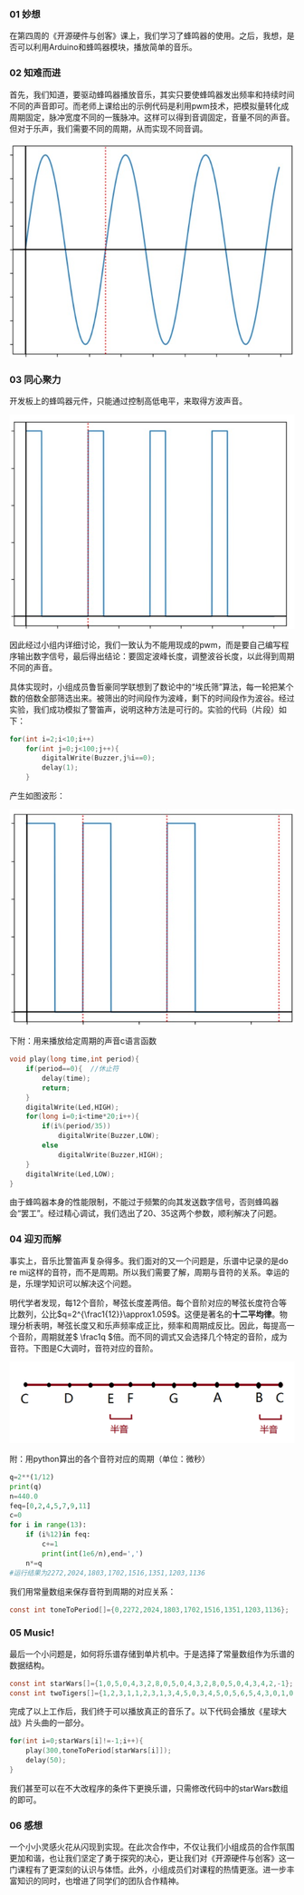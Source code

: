### 01 妙想

在第四周的《开源硬件与创客》课上，我们学习了蜂鸣器的使用。之后，我想，是否可以利用Arduino和蜂鸣器模块，播放简单的音乐。

###  02 知难而进

首先，我们知道，要驱动蜂鸣器播放音乐，其实只要使蜂鸣器发出频率和持续时间不同的声音即可。而老师上课给出的示例代码是利用pwm技术，把模拟量转化成周期固定，脉冲宽度不同的一簇脉冲。这样可以得到音调固定，音量不同的声音。但对于乐声，我们需要不同的周期，从而实现不同音调。

![sin](sin.jpg)

### 03 同心聚力

开发板上的蜂鸣器元件，只能通过控制高低电平，来取得方波声音。

![square](square.jpg)

因此经过小组内详细讨论，我们一致认为不能用现成的pwm，而是要自己编写程序输出数字信号，最后得出结论：要固定波峰长度，调整波谷长度，以此得到周期不同的声音。

具体实现时，小组成员鲁哲豪同学联想到了数论中的“埃氏筛”算法，每一轮把某个数的倍数全部筛选出来。被筛出的时间段作为波峰，剩下的时间段作为波谷。经过实验，我们成功模拟了警笛声，说明这种方法是可行的。实验的代码（片段）如下：


```cpp
for(int i=2;i<10;i++)
    for(int j=0;j<100;j++){
        digitalWrite(Buzzer,j%i==0);
        delay(1);
    }
```

产生如图波形：

![voice](voice.jpg)

下附：用来播放给定周期的声音c语言函数

```cpp
void play(long time,int period){
	if(period==0){	//休止符
		delay(time);
		return;
	}
	digitalWrite(Led,HIGH);
	for(long i=0;i<time*20;i++){
		if(i%(period/35))
			digitalWrite(Buzzer,LOW);
		else
			digitalWrite(Buzzer,HIGH);
	}
	digitalWrite(Led,LOW);
}
```

由于蜂鸣器本身的性能限制，不能过于频繁的向其发送数字信号，否则蜂鸣器会“罢工”。经过精心调试，我们选出了20、35这两个参数，顺利解决了问题。



### 04 迎刃而解

事实上，音乐比警笛声复杂得多。我们面对的又一个问题是，乐谱中记录的是do re mi这样的音符，而不是周期。所以我们需要了解，周期与音符的关系。幸运的是，乐理学知识可以解决这个问题。

明代学者发现，每12个音阶，琴弦长度差两倍。每个音阶对应的琴弦长度符合等比数列，公比$q=2^{\frac1{12}}\approx1.059$。这便是著名的**十二平均律**。物理分析表明，琴弦长度又和乐声频率成正比，频率和周期成反比。因此，每提高一个音阶，周期就差$ \frac1q $倍。而不同的调式又会选择几个特定的音阶，成为音符。下图是C大调时，音符对应的音阶。

![mode](mode.png)

附：用python算出的各个音符对应的周期（单位：微秒）

```python
q=2**(1/12)
print(q)
n=440.0
feq=[0,2,4,5,7,9,11]
c=0
for i in range(13):
    if (i%12)in feq:
        c+=1
        print(int(1e6/n),end=',')
    n*=q
#运行结果为2272,2024,1803,1702,1516,1351,1203,1136
```

我们用常量数组来保存音符到周期的对应关系：

```c
const int toneToPeriod[]={0,2272,2024,1803,1702,1516,1351,1203,1136};
```

### 05 Music!

最后一个小问题是，如何将乐谱存储到单片机中。于是选择了常量数组作为乐谱的数据结构。

```c
const int starWars[]={1,0,5,0,4,3,2,8,0,5,0,4,3,2,8,0,5,0,4,3,4,2,-1};
const int twoTigers[]={1,2,3,1,1,2,3,1,3,4,5,0,3,4,5,0,5,6,5,4,3,0,1,0,5,6,5,4,3,0,1,0,2,1,1,0,2,1,1,-1};
```

完成了以上工作后，我们终于可以播放真正的音乐了。以下代码会播放《星球大战》片头曲的一部分。

```cpp
for(int i=0;starWars[i]!=-1;i++){
    play(300,toneToPeriod[starWars[i]]);
    delay(50);
}
```

我们甚至可以在不大改程序的条件下更换乐谱，只需修改代码中的starWars数组的即可。

### 06 感想

一个小小灵感火花从闪现到实现。在此次合作中，不仅让我们小组成员的合作氛围更加和谐，也让我们坚定了勇于探究的决心，更让我们对《开源硬件与创客》这一门课程有了更深刻的认识与体悟。此外，小组成员们对课程的热情更涨。进一步丰富知识的同时，也增进了同学们的团队合作精神。

